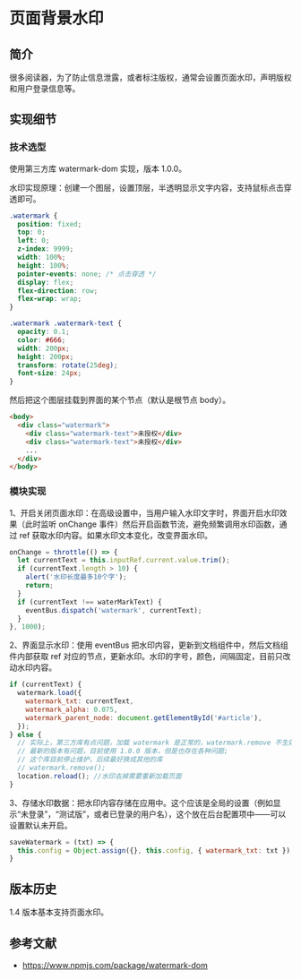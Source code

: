 # 页面背景水印

## 简介

很多阅读器，为了防止信息泄露，或者标注版权，通常会设置页面水印，声明版权和用户登录信息等。

## 实现细节

### 技术选型

使用第三方库 watermark-dom 实现，版本 1.0.0。

水印实现原理：创建一个图层，设置顶层，半透明显示文字内容，支持鼠标点击穿透即可。

~~~css
.watermark {
  position: fixed;
  top: 0;
  left: 0;
  z-index: 9999;
  width: 100%;
  height: 100%;
  pointer-events: none; /* 点击穿透 */
  display: flex;
  flex-direction: row;
  flex-wrap: wrap;
}

.watermark .watermark-text {
  opacity: 0.1;
  color: #666;
  width: 200px;
  height: 200px;
  transform: rotate(25deg);
  font-size: 24px;
}
~~~

然后把这个图层挂载到界面的某个节点（默认是根节点 body）。

~~~html
<body>
  <div class="watermark">
    <div class="watermark-text">未授权</div>
    <div class="watermark-text">未授权</div>
    ...
  </div>
</body>
~~~

### 模块实现

1、开启关闭页面水印：在高级设置中，当用户输入水印文字时，界面开启水印效果（此时监听 onChange 事件）然后开启函数节流，避免频繁调用水印函数，通过 ref 获取水印内容。如果水印文本变化，改变界面水印。

~~~js
onChange = throttle(() => {
  let currentText = this.inputRef.current.value.trim();
  if (currentText.length > 10) {
    alert('水印长度最多10个字');
    return;
  }
  if (currentText !== waterMarkText) {
    eventBus.dispatch('watermark', currentText);
  }
}, 1000);
~~~

2、界面显示水印：使用 eventBus 把水印内容，更新到文档组件中，然后文档组件内部获取 ref 对应的节点，更新水印。水印的字号，颜色，间隔固定，目前只改动水印内容。

~~~js
if (currentText) {
  watermark.load({
    watermark_txt: currentText,
    watermark_alpha: 0.075,
    watermark_parent_node: document.getElementById('#article'),
  });
} else {
  // 实际上，第三方库有点问题，加载 watermark 是正常的，watermark.remove 不生效
  // 最新的版本有问题，目前使用 1.0.0 版本，但是也存在各种问题; 
  // 这个库目前停止维护，后续最好换成其他的库
  // watermark.remove();
  location.reload(); //水印去掉需要重新加载页面
}
~~~

3、存储水印数据：把水印内容存储在应用中。这个应该是全局的设置（例如显示“未登录”，“测试版”，或者已登录的用户名），这个放在后台配置项中——可以设置默认未开启。

~~~js
saveWatermark = (txt) => {
  this.config = Object.assign({}, this.config, { watermark_txt: txt });
}
~~~

## 版本历史

1.4 版本基本支持页面水印。

## 参考文献

- https://www.npmjs.com/package/watermark-dom 
